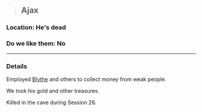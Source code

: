 >## Ajax

### Location: He's dead

### Do we like them: No

***

### Details

Employed [Blythe](Blythe.md) and others to collect money from weak people. 

We took his gold and other treasures.

Killed in the cave during Session 26.
